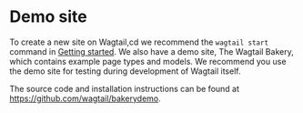 # Demo site

To create a new site on Wagtail,cd we recommend the `wagtail start` command in [Getting started](index). We also have a demo site, The Wagtail Bakery, which contains example page types and models. We recommend you use the demo site for testing during development of Wagtail itself.

The source code and installation instructions can be found at <https://github.com/wagtail/bakerydemo>.
